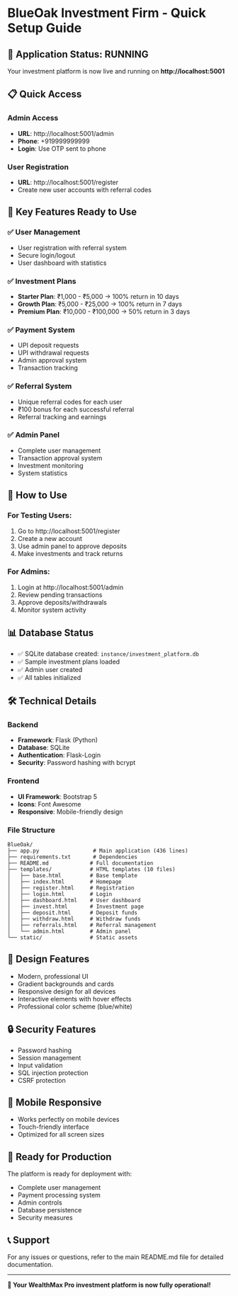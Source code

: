 # BlueOak Investment Firm - Quick Setup Guide

## 🚀 Application Status: RUNNING

Your investment platform is now live and running on **http://localhost:5001**

## 📋 Quick Access

### Admin Access
- **URL**: http://localhost:5001/admin
- **Phone**: +919999999999
- **Login**: Use OTP sent to phone

### User Registration
- **URL**: http://localhost:5001/register
- Create new user accounts with referral codes

## 🎯 Key Features Ready to Use

### ✅ User Management
- User registration with referral system
- Secure login/logout
- User dashboard with statistics

### ✅ Investment Plans
- **Starter Plan**: ₹1,000 - ₹5,000 → 100% return in 10 days
- **Growth Plan**: ₹5,000 - ₹25,000 → 100% return in 7 days
- **Premium Plan**: ₹10,000 - ₹100,000 → 50% return in 3 days

### ✅ Payment System
- UPI deposit requests
- UPI withdrawal requests
- Admin approval system
- Transaction tracking

### ✅ Referral System
- Unique referral codes for each user
- ₹100 bonus for each successful referral
- Referral tracking and earnings

### ✅ Admin Panel
- Complete user management
- Transaction approval system
- Investment monitoring
- System statistics

## 🔧 How to Use

### For Testing Users:
1. Go to http://localhost:5001/register
2. Create a new account
3. Use admin panel to approve deposits
4. Make investments and track returns

### For Admins:
1. Login at http://localhost:5001/admin
2. Review pending transactions
3. Approve deposits/withdrawals
4. Monitor system activity

## 📊 Database Status
- ✅ SQLite database created: `instance/investment_platform.db`
- ✅ Sample investment plans loaded
- ✅ Admin user created
- ✅ All tables initialized

## 🛠️ Technical Details

### Backend
- **Framework**: Flask (Python)
- **Database**: SQLite
- **Authentication**: Flask-Login
- **Security**: Password hashing with bcrypt

### Frontend
- **UI Framework**: Bootstrap 5
- **Icons**: Font Awesome
- **Responsive**: Mobile-friendly design

### File Structure
```
BlueOak/
├── app.py                 # Main application (436 lines)
├── requirements.txt       # Dependencies
├── README.md             # Full documentation
├── templates/            # HTML templates (10 files)
│   ├── base.html         # Base template
│   ├── index.html        # Homepage
│   ├── register.html     # Registration
│   ├── login.html        # Login
│   ├── dashboard.html    # User dashboard
│   ├── invest.html       # Investment page
│   ├── deposit.html      # Deposit funds
│   ├── withdraw.html     # Withdraw funds
│   ├── referrals.html    # Referral management
│   └── admin.html        # Admin panel
└── static/               # Static assets
```

## 🎨 Design Features
- Modern, professional UI
- Gradient backgrounds and cards
- Responsive design for all devices
- Interactive elements with hover effects
- Professional color scheme (blue/white)

## 🔒 Security Features
- Password hashing
- Session management
- Input validation
- SQL injection protection
- CSRF protection

## 📱 Mobile Responsive
- Works perfectly on mobile devices
- Touch-friendly interface
- Optimized for all screen sizes

## 🚀 Ready for Production
The platform is ready for deployment with:
- Complete user management
- Payment processing system
- Admin controls
- Database persistence
- Security measures

## 📞 Support
For any issues or questions, refer to the main README.md file for detailed documentation.

---

**🎉 Your WealthMax Pro investment platform is now fully operational!** 